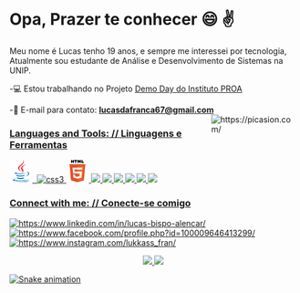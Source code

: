 # Opa, Prazer te conhecer  :smile: :v:

 Meu nome é Lucas tenho 19 anos, e sempre me interessei por tecnologia, Atualmente sou 
 estudante de Análise e Desenvolvimento de Sistemas na UNIP.
 
-💻 Estou trabalhando no Projeto [Demo Day do Instituto PROA](https://github.com/Mrrobot-SP/C-Helper-Plataforma)

-📧 E-mail para contato: **lucasdafranca67@gmail.com**
<a href="https://picasion.com/"><img src="https://i.picasion.com/pic91/5d28609901a9644d3da6a5f54efdd3b3.gif" align="right" width="150" height="150" border="0" alt="https://picasion.com/" />



 
<h3 align="left">Languages and Tools: // Linguagens e Ferramentas 
</h3><p align="left"  target=> <img src="https://raw.githubusercontent.com/devicons/devicon/master/icons/java/java-original.svg"  width="40" height="40"  alt="javascript" width="40" height="40"/> <img  target="_blank">  
<img src = "https://raw.githubusercontent.com/devicons/devicon /master/icons/css3/css3-original-wordmark.svg "alt =" css3 "width =" 40 "height =" 40 "/> </a> <a href =" https://www.w3.org / html / "target =" blank "/> 
<img src="https://raw.githubusercontent.com/devicons/devicon/master/icons/html5/html5-original-wordmark.svg "alt =" html5 "width = "40" height = "40" src="https://img.icons8.com/color/48/000000/javascript.png"/>
<img src="https://img.icons8.com/color/48/000000/javascript.png"/>
<img src="https://img.icons8.com/color/48/000000/git.png"/>
<img src="https://img.icons8.com/fluent/48/000000/mysql-logo.png"/>
<img src="https://img.icons8.com/color/48/000000/spring-logo.png"/>
<img src="https://img.icons8.com/color/48/000000/angularjs.png"/>
<img src="https://img.icons8.com/color/48/000000/bootstrap.png"/>




<h3 align="left">Connect with me: // Conecte-se comigo
</h3><p align="left"><a href="https://www.linkedin.com/in/lucas-bispo-alencar/" target="blank"><img src="https://img.icons8.com/doodle/48/000000/linkedin--v2.png" alt="https://www.linkedin.com/in/lucas-bispo-alencar/" height="40" width="40" /></a>
<a href="https://www.facebook.com/profile.php?id=100009646413299/" target="blank"><img src="https://img.icons8.com/doodle/48/000000/facebook-new.png" alt="https://www.facebook.com/profile.php?id=100009646413299/" height="40" width="40" /></a>
<a href="https://www.instagram.com/lukkass_fran/" target="blank"><img src="https://img.icons8.com/doodle/48/000000/instagram-new.png" alt="https://www.instagram.com/lukkass_fran/" height="40" width="40" /></a><br>
 
  

 
<div align="center">
  <a href="https://github.com/Mrrobot-SP">
  <img  height="160em" src="https://github-readme-stats.vercel.app/api?username=Mrrobot-SP&show_icons=true&theme=dracula&include_all_commits=true&count_private=true"/>
  <img  height="160em" src="https://github-readme-stats.vercel.app/api/top-langs/?username=Mrrobot-SP&layout=compact&langs_count=7&theme=dracula"/>
  </div>

 <div> 
 
  
 ![Snake animation](https://github.com/Mrrobot-SP/Mrrobot-SP/blob/output/github-contribution-grid-snake.svg)
 
</div>


